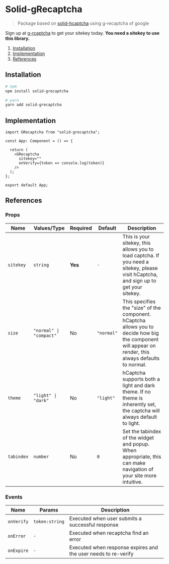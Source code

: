 # Solid-gRecaptcha

> Package based on [solid-hcaptcha](https://github.com/Vexcited/solid-hcaptcha) using g-recaptcha of google


Sign up at [g-rcaptcha](https://www.google.com/recaptcha/) to get your sitekey today. **You need a sitekey to use this library.**

1. [Installation](#installation)
2. [Implementation](#implementation)
3. [References](#references)

## Installation
```bash
# npm
npm install solid-grecaptcha

# yarn
yarn add solid-grecaptcha
```

## Implementation

```tsx
import GRecaptcha from "solid-grecaptcha";

const App: Component = () => {

  return (
    <GRecaptcha
      sitekey=""
      onVerify={token => console.log(token)}
    />
  );
};

export default App;
```

## References

### Props

| Name | Values/Type | Required | Default | Description |
| ---- | ----------- | -------- | ------- | ----------- |
| `sitekey` | `string` | **Yes** | `-` | This is your sitekey, this allows you to load captcha. If you need a sitekey, please visit hCaptcha, and sign up to get your sitekey. |
| `size` | `"normal" \| "compact"` | No | `"normal"` | This specifies the "size" of the component. hCaptcha allows you to decide how big the component will appear on render, this always defaults to normal. |
| `theme` | `"light" \| "dark"` | No | `"light"` | hCaptcha supports both a light and dark theme. If no theme is inherently set, the captcha will always default to light. |
| `tabindex` | `number` | No | `0` | Set the tabindex of the widget and popup. When appropriate, this can make navigation of your site more intuitive. |

### Events 

| Name | Params |  Description |
| ---- | ----------- | -------- |
| `onVerify` | `token:string`| Executed when user submits a successful response |
| `onError` | `-`|  Executed when recaptcha find an error |
| `onExpire` | `-`|  Executed when response expires and the user needs to re-verify |
